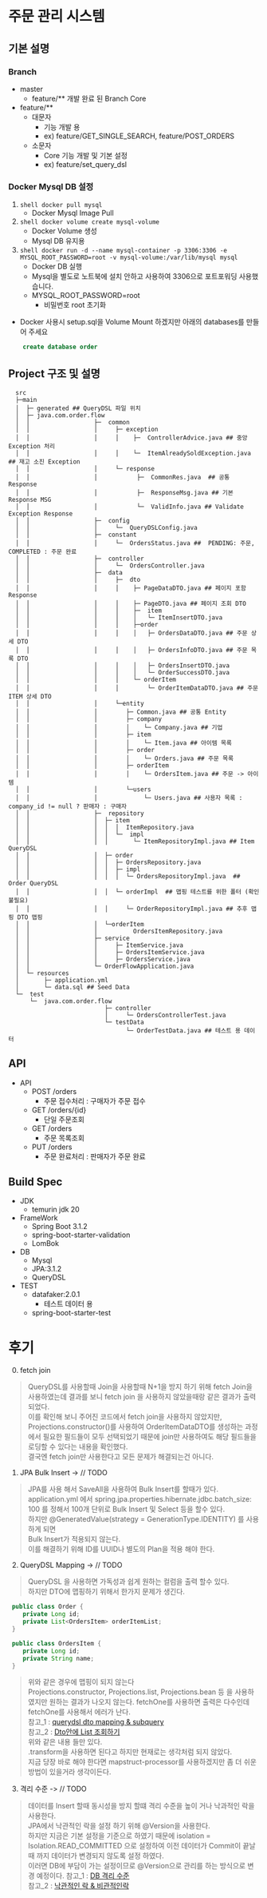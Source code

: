 # 주문 관리 시스템

## 기본 설명
### Branch
* master
  * feature/** 개발 완료 된 Branch Core
* feature/**
  * 대문자
    * 기능 개발 용
    * ex) feature/GET_SINGLE_SEARCH, feature/POST_ORDERS
  * 소문자 
    * Core 기능 개발 및 기본 설정
    * ex) feature/set_query_dsl

###  Docker Mysql DB 설정
1. ```shell docker pull mysql```
   * Docker Mysql Image Pull
2. ```shell docker volume create mysql-volume```
   * Docker Volume 생성
   * Mysql DB 유지용
3. ```shell docker run -d --name mysql-container -p 3306:3306 -e MYSQL_ROOT_PASSWORD=root -v mysql-volume:/var/lib/mysql mysql```
   * Docker DB 실행
   * Mysql을 별도로 노트북에 설치 안하고 사용하여 3306으로 포트포워딩 사용했습니다.
   * MYSQL_ROOT_PASSWORD=root
     * 비밀번호 root 초기화

* Docker 사용시 setup.sql을 Volume Mount 하겠지만 아래의 databases를 만들어 주세요
```sql
    create database order
```

## Project 구조 및 설명
```shell
  src
  ├─main
  │  ├─ generated ## QueryDSL 파일 위치
  │  ├─ java.com.order.flow
  │  │                  ├─  common
  │  │                  │     ├─ exception
  │  │                  │     │    ├─  ControllerAdvice.java ## 중앙 Exception 처리
  │  │                  │     │    └─  ItemAlreadySoldException.java ## 재고 소진 Exception
  │  │                  │     └─ response
  │  │                  │           ├─  CommonRes.java  ## 공통 Response
  │  │                  │           ├─  ResponseMsg.java ## 기본 Response MSG
  │  │                  │           └─  ValidInfo.java ## Validate Exception Response
  │  │                  ├─  config
  │  │                  │     └─  QueryDSLConfig.java 
  │  │                  ├─  constant
  │  │                  │     └─  OrdersStatus.java ##  PENDING: 주문, COMPLETED : 주문 완료
  │  │                  ├─  controller
  │  │                  │     └─  OrdersController.java 
  │  │                  ├─  data
  │  │                  │     ├─  dto
  │  │                  │     │    ├─ PageDataDTO.java ## 페이지 포함 Response
  │  │                  │     │    ├─ PageDTO.java ## 페이지 조회 DTO
  │  │                  │     │    ├─  item
  │  │                  │     │    │   └─ ItemInsertDTO.java 
  │  │                  │     │    ├─order
  │  │                  │     │    │   ├─ OrdersDataDTO.java ## 주문 상세 DTO
  │  │                  │     │    │   ├─ OrdersInfoDTO.java ## 주문 목록 DTO
  │  │                  │     │    │   ├─ OrdersInsertDTO.java 
  │  │                  │     │    │   └─ OrderSuccessDTO.java
  │  │                  │     │    └─ orderItem
  │  │                  │     │        └─ OrderItemDataDTO.java ## 주문 ITEM 상세 DTO
  │  │                  │     └─entity
  │  │                  │        ├─ Common.java ## 공통 Entity
  │  │                  │        ├─ company
  │  │                  │        │    └─ Company.java ## 기업 
  │  │                  │        ├─ item
  │  │                  │        │    └─ Item.java ## 아이템 목록
  │  │                  │        ├─ order
  │  │                  │        │    └─ Orders.java ## 주문 목록
  │  │                  │        ├─ orderItem
  │  │                  │        │    └─ OrdersItem.java ## 주문 -> 아이템 
  │  │                  │        └─users
  │  │                  │             └─ Users.java ## 사용자 목록 : company_id != null ? 판매자 : 구매자
  │  │                  ├─  repository 
  │  │                  │  ├─ item
  │  │                  │  │  │  ItemRepository.java 
  │  │                  │  │  └─  impl
  │  │                  │  │       └─ ItemRepositoryImpl.java ## Item QueryDSL
  │  │                  │  ├─ order
  │  │                  │  │  ├─ OrdersRepository.java
  │  │                  │  │  ├─ impl
  │  │                  │  │  │  └─ OrdersRepositoryImpl.java  ## Order QueryDSL
  │  │                  │  │  └─ orderImpl  ## 맵핑 테스트를 위한 폴터 (확인 불필요)
  │  │                  │  │     └─ OrderRepositoryImpl.java ## 추후 맵핑 DTO 맵핑 
  │  │                  │  └─orderItem
  │  │                  │          OrdersItemRepository.java
  │  │                  ├─ service
  │  │                  │     ├─ ItemService.java
  │  │                  │     ├─ OrdersItemService.java
  │  │                  │     ├─ OrdersService.java
  │  │                  └─ OrderFlowApplication.java
  │  └─ resources
  │       ├─ application.yml
  │       └─ data.sql ## Seed Data
  └─  test
      └─  java.com.order.flow
                           ├─ controller
                           │     └─ OrdersControllerTest.java
                           └─ testData
                                 └─ OrderTestData.java ## 테스트 용 데이터
```
## API
* API
  * POST /orders
    * 주문 접수처리 : 구매자가 주문 접수
  * GET /orders/{id}
    * 단일 주문조회
  * GET /orders
    * 주문 목록조회
  * PUT /orders
    * 주문 완료처리 : 판매자가 주문 완료

## Build Spec
* JDK
  * temurin jdk 20
* FrameWork
  * Spring Boot 3.1.2
  * spring-boot-starter-validation
  * LomBok
* DB
  * Mysql
  * JPA:3.1.2
  * QueryDSL
* TEST
  * datafaker:2.0.1
    * 테스트 데이터 용
  * spring-boot-starter-test

# 후기
0. fetch join

> QueryDSL를 사용할때 Join을 사용할때 N+1을 방지 하기 위해 fetch Join을 사용하였는데 
> 결과를 보니 fetch join 을 사용하지 않았을때랑 같은 결과가 출력 되었다.<br>
> 이를 확인해 보니
> 주어진 코드에서 fetch join을 사용하지 않았지만, Projections.constructor()를 사용하여 OrderItemDataDTO를 생성하는 과정에서 필요한 필드들이 모두 선택되었기 때문에 join만 사용하여도 해당 필드들을 로딩할 수 있다는 내용을 확인했다.<br>
> 결국엔 fetch join만 사용한다고 모든 문제가 해결되는건 아니다.

1. JPA Bulk Insert -> // TODO
> JPA를 사용 해서 SaveAll을 사용하여 Bulk Insert를 할때가 있다.<br>
> application.yml 에서 spring.jpa.properties.hibernate.jdbc.batch_size: 100 를 정해서
> 100개 단위로 Bulk Insert 및 Select 등을 할수 있다.<br>
> 하지만 @GeneratedValue(strategy = GenerationType.IDENTITY) 를 사용하게 되면 <br>
> Bulk Insert가 적용되지 않는다.<br>
> 이를 해결하기 위해 ID를 UUID나 별도의 Plan을 적용 해야 한다.<br>

2. QueryDSL Mapping -> // TODO
> QueryDSL 을 사용하면 가독성과 쉽게 원하는 컬럼을 출력 할수 있다. <br>
> 하지만 DTO에 맵핑하기 위해서 한가지 문제가 생긴다. <br>

```java
 public class Order {
    private Long id;
    private List<OrdersItem> orderItemList;
 }

 public class OrdersItem {
    private Long id;
    private String name;
 }
```

> 위와 같은 경우에 맵핑이 되지 않는다 <br>
> Projections.constructor, Projections.list,  Projections.bean 등 을 사용하였지만 원하는 결과가 나오지 않는다.
> fetchOne를 사용하면 출력은 다수인데 fetchOne를 사용해서 에러가 난다.<br>
> 참고_1 : [querydsl dto mapping & subquery](https://www.inflearn.com/questions/750129/querydsl-dto-mapping-amp-subquery-%EC%A7%88%EB%AC%B8-%EB%82%A8%EA%B9%81%EB%8B%88%EB%8B%A4)<br>
> 참고_2 : [Dto안에 List<Dto> 조회하기](https://www.inflearn.com/questions/188618/dto%EC%95%88%EC%97%90-list-lt-dto-gt-%EC%A1%B0%ED%9A%8C%ED%95%98%EA%B8%B0)<br>
> 위와 같은 내용 들만 있다.<br>
> .transform을 사용하면 된다고 하지만 현재로는 생각처럼 되지 않았다.<br>
> 지금 당장 바로 해야 한다면 mapstruct-processor를 사용하겠지만 좀 더 쉬운 방법이 있을거라 생각이든다.

3. 격리 수준 -> // TODO

> 데이터를 Insert 할때 동시성을 방지 할떄 격리 수준을 높이 거나 낙과적인 락을 사용한다.<br>
> JPA에서 낙관적인 락을 설정 하기 위해 @Version을 사용한다.<br>
> 하지만 지금은 기본 설정을 기준으로 하였기 때문에  isolation = Isolation.READ_COMMITTED 으로 설정하여 이전 데이터가 Commit이 끝날때 까지 데이터가 변경되지 않도록 설정 하였다.<br>
> 이러면 DB에 부담이 가는 설정이므로 @Version으로 관리를 하는 방식으로 변경 예정이다.
> 참고_1 : [DB 격리 수준](https://raconer.tistory.com/entry/DB-%EA%B2%A9%EB%A6%AC-%EC%88%98%EC%A4%80ACID-Isolation)<br>
> 참고_2 : [낙관적인 락 & 비관적인락](https://raconer.tistory.com/entry/%EB%82%99%EA%B4%80%EC%A0%81%EC%9D%B8%EB%9D%BDOptimistic-Locking-%EB%B9%84%EA%B4%80%EC%A0%81%EC%9D%B8Pessimistic-Locking)